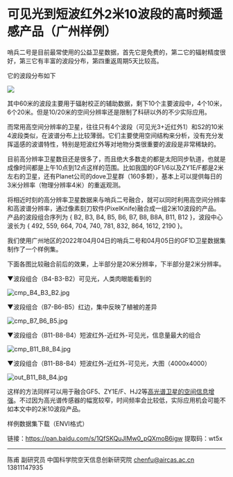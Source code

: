 # 可见光到短波红外2米10波段的高时频遥感产品（广州样例）

哨兵二号是目前最常使用的公益卫星数据，首先它是免费的，第二它的辐射精度很好，第三它有丰富的波段分布，第四重返周期5天比较高。

它的波段分布如下

![](http://www.digital-geography.com/wp-content/uploads/2013/11/Sentinel2_bands.jpg)

其中60米的波段主要用于辐射校正的辅助数据，剩下10个主要波段中，4个10米，6个20米。但是10/20米的空间分辨率还是限制了科研以外的不少实际应用。

而常用高空间分辨率的卫星，往往只有4个波段（可见光3+近红外1）和S2的10米4波段类似，在波谱分布上比较薄弱。它们主要使用空间结构来分析，没有充分发挥遥感的波谱特性，特别是短波红外等对地物分类很重要的波段是非常稀缺的。

目前高分辨率卫星数目还是很多了，而且绝大多数走的都是太阳同步轨道，也就是成像时间都是上午10点到12点这样的范围。比如我国的GF1/6以及ZY1E/F都是2米左右的卫星，还有Planet公司的dove卫星群（160多颗），基本上可以提供每日的3米分辨率（物理分辨率4米）的重返观测。

将相近时刻的高分辨率卫星数据来与哨兵二号融合，就可以同时利用高空间分辨率和高波谱分辨率，通过像素刻刀软件(PixelKnife)融合成一组2米10波段的产品。产品的波段组合序列为 { B2, B3, B4, B5, B6, B7, B8, B8A, B11, B12 }，波段中心波长为 { 492, 559, 664, 704, 740, 781, 832, 864, 1612, 2190 }。

我们使用广州地区的2022年04月04日的哨兵二号和04月05日的GF1D卫星数据集制作了一个样例集。

下面各图比较融合前后的效果，上半部分是20米分辨率，下半部分是2米分辨率。

▼波段组合（B4-B3-B2）可见光，人类肉眼能看到的

![cmp_B4_B3_B2.jpg](https://s2.loli.net/2022/06/26/6Ijn7NLuKyeXJmi.jpg)

▼波段组合（B7-B6-B5）红边，集中反映了植被的差异

![cmp_B7_B6_B5.jpg](https://s2.loli.net/2022/06/26/GPreLMF9Hf2q5lk.jpg)

▼波段组合（B11-B8-B4）短波红外-近红外-可见光，信息量最大的组合

![cmp_B11_B8_B4.jpg](https://s2.loli.net/2022/06/26/GEzXW2PZJ4NgVub.jpg)

▼波段组合（B11-B8-B4）短波红外-近红外-可见光，大图（4000x4000）

![out_B11_B8_B4.jpg](https://s2.loli.net/2022/06/26/DSmo8pziFCOquTJ.jpg)



这样的方法同样可以用于融合GF5、ZY1E/F、HJ2等[高光谱卫星的空间信息增强](discuss_hsi_dove.html)。不过因为高光谱传感器的幅宽较窄，时间频率会比较低，实际应用机会可能不如本文中的2米10波段产品。



样例数据集下载（ENVI格式）



链接：https://pan.baidu.com/s/1QfSKQuJlMw0_pQXmoB6igw 
提取码：wt5x







---

陈甫 副研究员
中国科学院空天信息创新研究院
chenfu@aircas.ac.cn
13811147935
